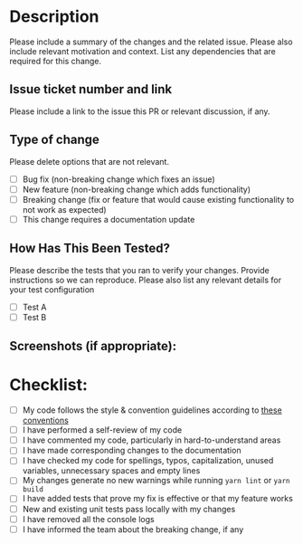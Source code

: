 # Description

Please include a summary of the changes and the related issue. Please also include relevant motivation and context. List any dependencies that are required for this change.

## Issue ticket number and link

Please include a link to the issue this PR or relevant discussion, if any.

## Type of change

Please delete options that are not relevant.

- [ ] Bug fix (non-breaking change which fixes an issue)
- [ ] New feature (non-breaking change which adds functionality)
- [ ] Breaking change (fix or feature that would cause existing functionality to not work as expected)
- [ ] This change requires a documentation update

## How Has This Been Tested?

Please describe the tests that you ran to verify your changes. Provide instructions so we can reproduce. Please also list any relevant details for your test configuration

- [ ] Test A
- [ ] Test B

## Screenshots (if appropriate):

# Checklist:

- [ ] My code follows the style & convention guidelines according to [these conventions](https://github.com/griter-io/griter-wiki/blob/master/03%20Tech%20Development/FE03%20-%20Coding%20Practice.md)
- [ ] I have performed a self-review of my code
- [ ] I have commented my code, particularly in hard-to-understand areas
- [ ] I have made corresponding changes to the documentation
- [ ] I have checked my code for spellings, typos, capitalization, unused variables, unnecessary spaces and empty lines
- [ ] My changes generate no new warnings while running `yarn lint` or `yarn build`
- [ ] I have added tests that prove my fix is effective or that my feature works
- [ ] New and existing unit tests pass locally with my changes
- [ ] I have removed all the console logs
- [ ] I have informed the team about the breaking change, if any